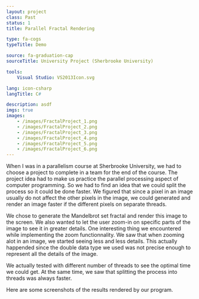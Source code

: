 ```yaml
---
layout: project
class: Past
status: 1
title: Parallel Fractal Rendering

type: fa-cogs
typeTitle: Demo

source: fa-graduation-cap
sourceTitle: University Project (Sherbrooke University)

tools:
    Visual Studio: VS2013Icon.svg

lang: icon-csharp
langTitle: C#

description: asdf
imgs: true
images: 
    - /images/FractalProject_1.png
    - /images/FractalProject_2.png
    - /images/FractalProject_3.png
    - /images/FractalProject_4.png
    - /images/FractalProject_5.png
    - /images/FractalProject_6.png
---
```


When I was in a parallelism course at Sherbrooke University, we had to choose a project to complete in a team for the end of the course. The project idea had to make us practice the parallel processing aspect of computer programming. So we had to find an idea that we could split the process so it could be done faster. We figured that since a pixel in an image usually do not affect the other pixels in the image, we could generated and render an image faster if the different pixels on separate threads.

We chose to generate the Mandelbrot set fractal and render this image to the screen. We also wanted to let the user zoom-in on specific parts of the image to see it in greater details. One interesting thing we encountered while implementing the zoom functionnality. We saw that when zooming alot in an image, we started seeing less and less details. This actually happended since the double data type we used was not precise enough to represent all the details of the image.

We actually tested with different number of threads to see the optimal time we could get. At the same time, we saw that splitting the process into threads was always faster.

Here are some screenshots of the results rendered by our program.
